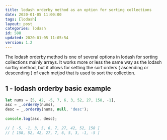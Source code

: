 ```yaml
---
title: lodash orderby method as an option for sorting collections
date: 2020-01-05 11:00:00
tags: [lodash]
layout: post
categories: lodash
id: 588
updated: 2020-01-05 11:05:54
version: 1.2
---
```


The lodash orderby method is one of several options in lodash for sorting collections mainly arrays. It works more or less the same way as the lodash sortby method, but it allows for setting the sort orders \( ascending or descending \) of each metjod that is used to sort the collection.

<!-- more -->

## 1 - lodash orderby basic example

```js
let nums = [5, 42, -5, 7, 6, 3, 52, 27, 158, -1],
asc = _.orderBy(nums),
desc = _.orderBy(nums, null, 'desc');
 
console.log(asc, desc);
 
// [ -5, -1, 3, 5, 6, 7, 27, 42, 52, 158 ]
// [ 158, 52, 42, 27, 7, 6, 5, 3, -1, -5 ]
```
